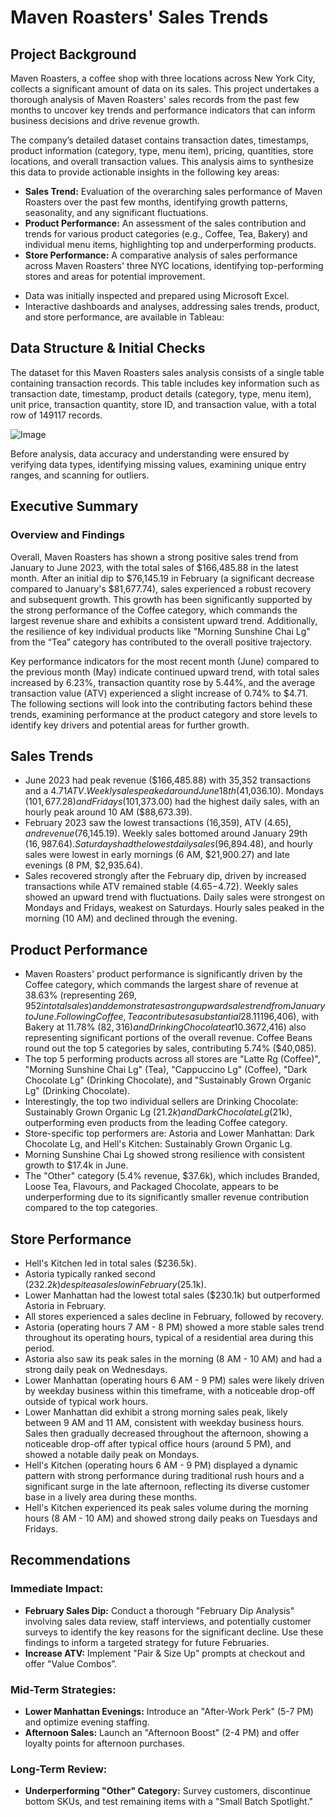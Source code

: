 # Maven Roasters' Sales Trends

## Project Background

Maven Roasters, a coffee shop with three locations across New York City, collects a significant amount of data on its sales. This project undertakes a thorough analysis of Maven Roasters' sales records from the past few months to uncover key trends and performance indicators that can inform business decisions and drive revenue growth.

The company’s detailed dataset contains transaction dates, timestamps, product information (category, type, menu item), pricing, quantities, store locations, and overall transaction values. This analysis aims to synthesize this data to provide actionable insights in the following key areas:

* **Sales Trend:** Evaluation of the overarching sales performance of Maven Roasters over the past few months, identifying growth patterns, seasonality, and any significant fluctuations.
* **Product Performance:** An assessment of the sales contribution and trends for various product categories (e.g., Coffee, Tea, Bakery) and individual menu items, highlighting top and underperforming products.
* **Store Performance:** A comparative analysis of sales performance across Maven Roasters' three NYC locations, identifying top-performing stores and areas for potential improvement.

- Data was initially inspected and prepared using Microsoft Excel.
- Interactive dashboards and analyses, addressing sales trends, product, and store performance, are available in Tableau: 

## Data Structure & Initial Checks

The dataset for this Maven Roasters sales analysis consists of a single table containing transaction records. This table includes key information such as transaction date, timestamp, product details (category, type, menu item), unit price, transaction quantity, store ID, and transaction value, with a total row of 149117 records.

![Image](https://github.com/user-attachments/assets/54566313-5130-48bc-be15-afddb44fe560)

Before analysis, data accuracy and understanding were ensured by verifying data types, identifying missing values, examining unique entry ranges, and scanning for outliers.

## Executive Summary

### Overview and Findings

Overall, Maven Roasters has shown a strong positive sales trend from January to June 2023, with the total sales of $166,485.88 in the latest month. After an initial dip to $76,145.19 in February (a significant decrease compared to January's $81,677.74), sales experienced a robust recovery and subsequent growth. This growth has been significantly supported by the strong performance of the Coffee category, which commands the largest revenue share and exhibits a consistent upward trend. Additionally, the resilience of key individual products like "Morning Sunshine Chai Lg" from the “Tea” category has contributed to the overall positive trajectory.

Key performance indicators for the most recent month (June) compared to the previous month (May) indicate continued upward trend, with total sales increased by 6.23%, transaction quantity rose by 5.44%, and the average transaction value (ATV) experienced a slight increase of 0.74% to $4.71. The following sections will look into the contributing factors behind these trends, examining performance at the product category and store levels to identify key drivers and potential areas for further growth.

## Sales Trends

* June 2023 had peak revenue ($166,485.88) with 35,352 transactions and a $4.71 ATV. Weekly sales peaked around June 18th ($41,036.10). Mondays ($101,677.28) and Fridays ($101,373.00) had the highest daily sales, with an hourly peak around 10 AM ($88,673.39).
* February 2023 saw the lowest transactions (16,359), ATV ($4.65), and revenue ($76,145.19). Weekly sales bottomed around January 29th ($16,987.64). Saturdays had the lowest daily sales ($96,894.48), and hourly sales were lowest in early mornings (6 AM, $21,900.27) and late evenings (8 PM, $2,935.64).
* Sales recovered strongly after the February dip, driven by increased transactions while ATV remained stable ($4.65-$4.72). Weekly sales showed an upward trend with fluctuations. Daily sales were strongest on Mondays and Fridays, weakest on Saturdays. Hourly sales peaked in the morning (10 AM) and declined through the evening.

## Product Performance

* Maven Roasters' product performance is significantly driven by the Coffee category, which commands the largest share of revenue at 38.63% (representing $269,952 in total sales) and demonstrates a strong upward sales trend from January to June. Following Coffee, Tea contributes a substantial 28.11% ($196,406), with Bakery at 11.78% ($82,316) and Drinking Chocolate at 10.36% ($72,416) also representing significant portions of the overall revenue. Coffee Beans round out the top 5 categories by sales, contributing 5.74% ($40,085).
* The top 5 performing products across all stores are "Latte Rg (Coffee)", "Morning Sunshine Chai Lg" (Tea), "Cappuccino Lg" (Coffee), "Dark Chocolate Lg" (Drinking Chocolate), and "Sustainably Grown Organic Lg" (Drinking Chocolate).
* Interestingly, the top two individual sellers are Drinking Chocolate: Sustainably Grown Organic Lg ($21.2k) and Dark Chocolate Lg ($21k), outperforming even products from the leading Coffee category.
* Store-specific top performers are: Astoria and Lower Manhattan: Dark Chocolate Lg, and Hell's Kitchen: Sustainably Grown Organic Lg.
* Morning Sunshine Chai Lg showed strong resilience with consistent growth to $17.4k in June.
* The "Other" category (5.4% revenue, $37.6k), which includes Branded, Loose Tea, Flavours, and Packaged Chocolate, appears to be underperforming due to its significantly smaller revenue contribution compared to the top categories.

## Store Performance

* Hell's Kitchen led in total sales ($236.5k).
* Astoria typically ranked second ($232.2k) despite a sales low in February ($25.1k).
* Lower Manhattan had the lowest total sales ($230.1k) but outperformed Astoria in February.
* All stores experienced a sales decline in February, followed by recovery.
* Astoria (operating hours 7 AM - 8 PM) showed a more stable sales trend throughout its operating hours, typical of a residential area during this period.
* Astoria also saw its peak sales in the morning (8 AM - 10 AM) and had a strong daily peak on Wednesdays.
* Lower Manhattan (operating hours 6 AM - 9 PM) sales were likely driven by weekday business within this timeframe, with a noticeable drop-off outside of typical work hours.
* Lower Manhattan did exhibit a strong morning sales peak, likely between 9 AM and 11 AM, consistent with weekday business hours. Sales then gradually decreased throughout the afternoon, showing a noticeable drop-off after typical office hours (around 5 PM), and showed a notable daily peak on Mondays.
* Hell's Kitchen (operating hours 6 AM - 9 PM) displayed a dynamic pattern with strong performance during traditional rush hours and a significant surge in the late afternoon, reflecting its diverse customer base in a lively area during these months.
* Hell's Kitchen experienced its peak sales volume during the morning hours (8 AM - 10 AM) and showed strong daily peaks on Tuesdays and Fridays.

## Recommendations

### Immediate Impact:

* **February Sales Dip:** Conduct a thorough "February Dip Analysis" involving sales data review, staff interviews, and potentially customer surveys to identify the key reasons for the significant decline. Use these findings to inform a targeted strategy for future Februaries.
* **Increase ATV:** Implement "Pair & Size Up" prompts at checkout and offer "Value Combos”.

### Mid-Term Strategies:

* **Lower Manhattan Evenings:** Introduce an "After-Work Perk" (5-7 PM) and optimize evening staffing.
* **Afternoon Sales:** Launch an "Afternoon Boost" (2-4 PM) and offer loyalty points for afternoon purchases.

### Long-Term Review:

* **Underperforming "Other" Category:** Survey customers, discontinue bottom SKUs, and test remaining items with a "Small Batch Spotlight."
